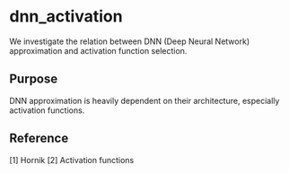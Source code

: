 ﻿# dnn_activation
We investigate the relation between DNN (Deep Neural Network) approximation and activation function selection. 

## Purpose
DNN approximation is heavily dependent on their architecture, especially activation functions. 

## Reference
[1] Hornik
[2] Activation functions


